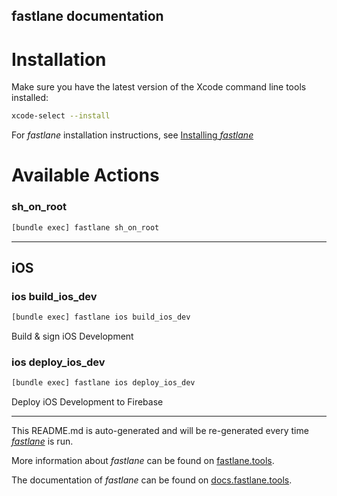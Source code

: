 fastlane documentation
----

# Installation

Make sure you have the latest version of the Xcode command line tools installed:

```sh
xcode-select --install
```

For _fastlane_ installation instructions, see [Installing _fastlane_](https://docs.fastlane.tools/#installing-fastlane)

# Available Actions

### sh_on_root

```sh
[bundle exec] fastlane sh_on_root
```



----


## iOS

### ios build_ios_dev

```sh
[bundle exec] fastlane ios build_ios_dev
```

Build & sign iOS Development

### ios deploy_ios_dev

```sh
[bundle exec] fastlane ios deploy_ios_dev
```

Deploy iOS Development to Firebase

----

This README.md is auto-generated and will be re-generated every time [_fastlane_](https://fastlane.tools) is run.

More information about _fastlane_ can be found on [fastlane.tools](https://fastlane.tools).

The documentation of _fastlane_ can be found on [docs.fastlane.tools](https://docs.fastlane.tools).
